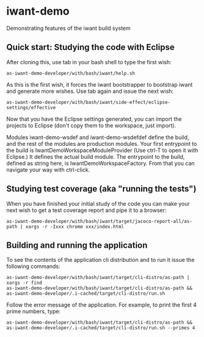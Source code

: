 # iwant-demo
Demonstrating features of the iwant build system

## Quick start: Studying the code with Eclipse

After cloning this, use tab in your bash shell to type the first wish:

    as-iwant-demo-developer/with/bash/iwant/help.sh

As this is the first wish, it forces the iwant bootstrapper to bootstrap iwant and generate more wishes. Use tab again and issue the next wish:

    as-iwant-demo-developer/with/bash/iwant/side-effect/eclipse-settings/effective

Now that you have the Eclipse settings generated, you can import the projects to Eclipse (don't copy them to the workspace, just import).

Modules iwant-demo-wsdef and iwant-demo-wsdefdef define the build, and the rest of the modules are production modules. Your first entrypoint to the build is IwantDemoWorkspaceModuleProvider (Use ctrl-T to open it with Eclipse.) It defines the actual build module. The entrypoint to the build, defined as string here, is IwantDemoWorkspaceFactory. From that you can navigate your way with ctrl-click.

## Studying test coverage (aka "running the tests")

When you have finished your initial study of the code you can make your next wish to get a test coverage report and pipe it to a browser:

    as-iwant-demo-developer/with/bash/iwant/target/jacoco-report-all/as-path | xargs -r -Ixxx chrome xxx/index.html

## Building and running the application

To see the contents of the application cli distribution and to run it issue the following commands:

    as-iwant-demo-developer/with/bash/iwant/target/cli-distro/as-path | xargs -r find
    as-iwant-demo-developer/with/bash/iwant/target/cli-distro/as-path && as-iwant-demo-developer/.i-cached/target/cli-distro/run.sh

Follow the error message of the application. For example, to print the first 4 prime numbers, type:

    as-iwant-demo-developer/with/bash/iwant/target/cli-distro/as-path && as-iwant-demo-developer/.i-cached/target/cli-distro/run.sh --primes 4

